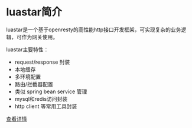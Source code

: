 # luastar简介

luastar是一个基于openresty的高性能http接口开发框架，可实现复杂的业务逻辑，可作为网关使用。

luastar主要特性：
* request/response 封装
* 本地缓存
* 多环境配置
* 路由/拦截器配置
* 类似 spring bean service 管理
* mysql和redis访问封装
* http client 等常用工具封装

[查看详情](https://github.com/luastar/luastar)
